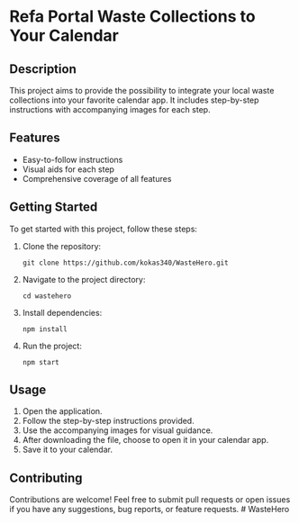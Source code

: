 # Refa Portal Waste Collections to Your Calendar

## Description

This project aims to provide the possibility to integrate your local waste collections into your favorite calendar app. It includes step-by-step instructions with accompanying images for each step.

## Features

- Easy-to-follow instructions
- Visual aids for each step
- Comprehensive coverage of all features

## Getting Started

To get started with this project, follow these steps:

1. Clone the repository:

    ```
    git clone https://github.com/kokas340/WasteHero.git
    ```

2. Navigate to the project directory:

    ```
    cd wastehero
    ```

3. Install dependencies:

    ```
    npm install
    ```

4. Run the project:

    ```
    npm start
    ```

## Usage

1. Open the application.
2. Follow the step-by-step instructions provided.
3. Use the accompanying images for visual guidance.
4. After downloading the file, choose to open it in your calendar app.
5. Save it to your calendar.

## Contributing

Contributions are welcome! Feel free to submit pull requests or open issues if you have any suggestions, bug reports, or feature requests.
#   W a s t e H e r o  
 